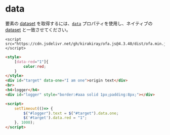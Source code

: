 # data

要素の [dataset](https://developer.mozilla.org/en-US/docs/Web/API/HTMLElement/dataset) を取得するには、[`data`](https://developer.mozilla.org/en-US/docs/Web/API/HTMLElement/style) プロパティを使用し、ネイティブの [dataset](https://developer.mozilla.org/en-US/docs/Web/API/HTMLElement/dataset) と一致させてください。

<html-viewer>

```
<script src="https://cdn.jsdelivr.net/gh/kirakiray/ofa.js@4.3.40/dist/ofa.min.js"></script>
```

```html
<style>
    [data-red="1"]{
        color:red;
    }
</style>
<div id="target" data-one="I am one">origin text</div>
<br>
<h4>logger</h4>
<div id="logger" style="border:#aaa solid 1px;padding:8px;"></div>

<script>
    setTimeout(()=> {
        $("#logger").text = $("#target").data.one;
        $('#target').data.red = "1";
    }, 1000);
</script>
```

</html-viewer>
